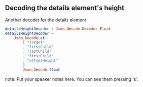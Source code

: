 ## Decoding the details element's height

Another decoder for the details element

```elm
detailsHeightDecoder : Json.Decode.Decoder Float
detailsHeightDecoder =
    Json.Decode.at
        [ "target"
        , "firstChild"
        , "lastChild"
        , "firstChild"
        , "offsetHeight"
        ]
        Json.Decode.float
```

note:
    Put your speaker notes here.
    You can see them pressing 's'.
